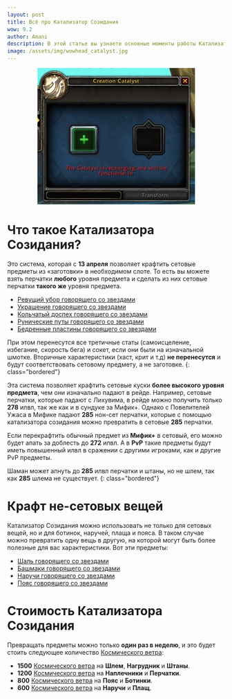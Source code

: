```yaml
---    
layout: post
title: Всё про Катализатор Созидания
wow: 9.2
author: Amani
description: В этой статье вы узнаете основные моменты работы Катализатора Созидания, который станет доступен 13 апреля.
image: /assets/img/wowhead_catalyst.jpg
---
```


<p align="center">
<img src="/assets/img/wowhead_catalyst.jpg" > 
</p>

# Что такое Катализатора Созидания?

Это система, которая с **13 апреля** позволяет крафтить сетовые предметы из «заготовки» в необходимом слоте. То есть вы можете взять перчатки **любого** уровня предмета и сделать из них сетовые перчатки **такого же** уровня предмета. 

* [Ревущий убор говорящего со звездами](https://ru.wowhead.com/item=188923)
* [Украшение говорящего со звездами](https://ru.wowhead.com/item=188920)
* [Кольчатый доспех говорящего со звездами](https://ru.wowhead.com/item=188922)
* [Рунические путы говорящего со звездами](https://ru.wowhead.com/item=188925)
* [Бедренные пластины говорящего со звездами](https://ru.wowhead.com/item=188924)

<!--more-->

При этом перенесутся все третичные статы (самоисцеление, избегание, скорость бега) и сокет, если они были на изначальной шмотке. Вторичные характеристики (хаст, крит и т.д) **не перенесутся** и будут соответствовать сетовому предмету, а не заготовке. 
{: class="bordered"}

Эта система позволяет крафтить сетовые куски **более высокого уровня предмета**, чем они изначально падают в рейде. Например, сетовые перчатки, которые падают с Лихувима, в рейде можно получить только **278** илвл, так же как и в сундуке за Мифик+. Однако с Повелителей Ужаса в Мифике падают **285** нон-сет перчатки, которые с помощью катализатора созидания можно превратить в сетовые **285** перчатки.

Если перекрафтить обычный предмет из **Мифик+** в сетовый, его можно будет апать за доблесть до **272** илвл. А в **PvP** такие предметы будут иметь повышенный илвл в сражении с другими игроками, как и другие PvP предметы.

Шаман может апнуть до **285** илвл перчатки и штаны, но не шлем, так как **285** шлема не существует.
{: class="bordered"}

# Крафт не-сетовых вещей

Катализатор Созидания можно использовать не только для сетовых вещей, но и для ботинок, наручей, плаща и пояса. В таком случае можно превратить одну вещь в другую, на которой могут быть более полезные для вас характеристики. Вот эти предметы:

* [Шаль говорящего со звездами](https://ru.wowhead.com/item=188927)
* [Башмаки говорящего со звездами](https://ru.wowhead.com/item=188926)
* [Наручи говорящего со звездами](https://ru.wowhead.com/item=188919)
* [Пояс говорящего со звездами](https://ru.wowhead.com/item=188921)

# Стоимость Катализатора Созидания 

Превращать предметы можно только **один раз в неделю**, и это будет стоить следующее количество [Космического ветра](https://ru.wowhead.com/currency=2009/):

* **1500** [Космического ветра](https://ru.wowhead.com/currency=2009/) на **Шлем**, **Нагрудник** и **Штаны**.
* **1200** [Космического ветра](https://ru.wowhead.com/currency=2009/) на **Наплечники** и **Перчатки**.
* **800** [Космического ветра](https://ru.wowhead.com/currency=2009/) на **Пояс** и **Ботинки**.
* **600** [Космического ветра](https://ru.wowhead.com/currency=2009/) на **Наручи** и **Плащ**.
